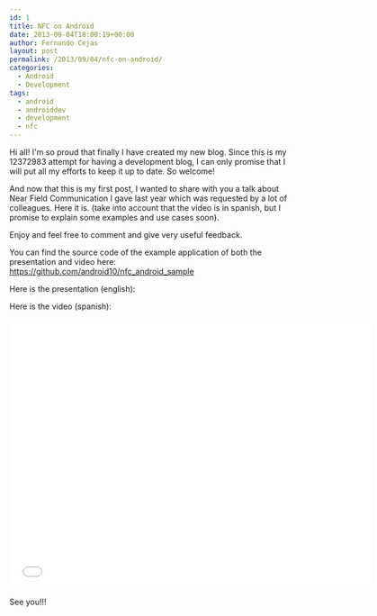 ```yaml
---
id: 1
title: NFC on Android
date: 2013-09-04T18:00:19+00:00
author: Fernando Cejas
layout: post
permalink: /2013/09/04/nfc-on-android/
categories:
  - Android
  - Development
tags:
  - android
  - androiddev
  - development
  - nfc
---
```

Hi all! I'm so proud that finally I have created my new blog. Since this is my <span class="boldtext">12372983</span> attempt for having a development blog, <span class="boldtext">I can only promise that I will put all my efforts to keep it up to date.</span> So welcome!

And now that this is my first post, I wanted to share with you a talk about <span class="boldtext">Near Field Communication</span> I gave last year which was requested by a lot of colleagues. Here it is. (take into account that the video is in spanish, but I promise to explain some examples and use cases soon).

<span class="boldtext">Enjoy and feel free to comment and give very useful feedback.</span>

You can find the source code of the example application of both the presentation and video here: <a href="https://github.com/android10/nfc_android_sample" title="https://github.com/android10/nfc_android_sample" target="_blank">https://github.com/android10/nfc_android_sample</a>

Here is the presentation (english):

<center><script class="speakerdeck-embed" type="text/javascript" src="//speakerdeck.com/assets/embed.js" async="" data-id="28a44f50f8a60130e852227600bb7d26" data-ratio="1.41436464088398"></script></center>

Here is the video (spanish):

<center><iframe width="640" height="480" src="//www.youtube.com/embed/l_NmDalX4kc" frameborder="0" allowfullscreen=""></iframe></center>

<span class="boldtext">See you!!!</span>